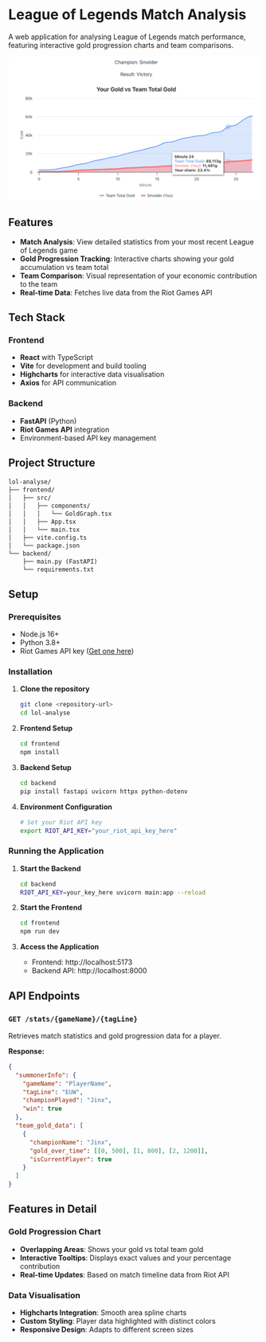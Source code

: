 # League of Legends Match Analysis

A web application for analysing League of Legends match performance, featuring interactive gold progression charts and team comparisons.

![Project Image Example](SCR-20250815-pmja.png)

## Features

- **Match Analysis**: View detailed statistics from your most recent League of Legends game
- **Gold Progression Tracking**: Interactive charts showing your gold accumulation vs team total
- **Team Comparison**: Visual representation of your economic contribution to the team
- **Real-time Data**: Fetches live data from the Riot Games API

## Tech Stack

### Frontend
- **React** with TypeScript
- **Vite** for development and build tooling
- **Highcharts** for interactive data visualisation
- **Axios** for API communication

### Backend
- **FastAPI** (Python)
- **Riot Games API** integration
- Environment-based API key management

## Project Structure

```
lol-analyse/
├── frontend/
│   ├── src/
│   │   ├── components/
│   │   │   └── GoldGraph.tsx
│   │   ├── App.tsx
│   │   └── main.tsx
│   ├── vite.config.ts
│   └── package.json
└── backend/
    ├── main.py (FastAPI) 
    └── requirements.txt
```

## Setup

### Prerequisites
- Node.js 16+
- Python 3.8+
- Riot Games API key ([Get one here](https://developer.riotgames.com/))

### Installation

1. **Clone the repository**
   ```bash
   git clone <repository-url>
   cd lol-analyse
   ```

2. **Frontend Setup**
   ```bash
   cd frontend
   npm install
   ```

3. **Backend Setup**

   ```bash
   cd backend
   pip install fastapi uvicorn httpx python-dotenv
   ```

4. **Environment Configuration**
   ```bash
   # Set your Riot API key
   export RIOT_API_KEY="your_riot_api_key_here"
   ```

### Running the Application

1. **Start the Backend**

   ```bash
   cd backend
   RIOT_API_KEY=your_key_here uvicorn main:app --reload
   ```

2. **Start the Frontend**
   ```bash
   cd frontend
   npm run dev
   ```

3. **Access the Application**
   - Frontend: http://localhost:5173
   - Backend API: http://localhost:8000

## API Endpoints

### `GET /stats/{gameName}/{tagLine}`

Retrieves match statistics and gold progression data for a player.

**Response:**
```json
{
  "summonerInfo": {
    "gameName": "PlayerName",
    "tagLine": "EUW",
    "championPlayed": "Jinx",
    "win": true
  },
  "team_gold_data": [
    {
      "championName": "Jinx",
      "gold_over_time": [[0, 500], [1, 800], [2, 1200]],
      "isCurrentPlayer": true
    }
  ]
}
```

## Features in Detail

### Gold Progression Chart
- **Overlapping Areas**: Shows your gold vs total team gold
- **Interactive Tooltips**: Displays exact values and your percentage contribution
- **Real-time Updates**: Based on match timeline data from Riot API

### Data Visualisation
- **Highcharts Integration**: Smooth area spline charts
- **Custom Styling**: Player data highlighted with distinct colors
- **Responsive Design**: Adapts to different screen sizes